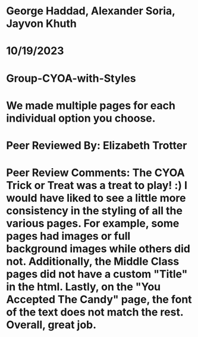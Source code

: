 # George Haddad, Alexander Soria, Jayvon Khuth
# 10/19/2023
# Group-CYOA-with-Styles
# We made multiple pages for each individual option you choose.
# Peer Reviewed By: Elizabeth Trotter
# Peer Review Comments: The CYOA Trick or Treat was a treat to play! :) I would have liked to see a little more consistency in the styling of all the various pages. For example, some pages had images or full background images while others did not. Additionally, the Middle Class pages did not have a custom "Title" in the html. Lastly, on the "You Accepted The Candy" page, the font of the text does not match the rest. Overall, great job. 
